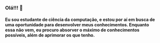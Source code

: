 ### Olá!!! 👋
#### Eu sou estudante de ciência da computação, e estou por aí em busca de uma oportunidade para desenvolver meus conhecimentos. Enquanto essa não vem, eu procuro absorver o máximo de conhecimentos possíveis, além de aprimorar os que tenho.



<!--
**raimota/raimota** is a ✨ _special_ ✨ repository because its `README.md` (this file) appears on your GitHub profile.

Here are some ideas to get you started:

- 🔭 I’m currently working on ...
- 🌱 I’m currently learning ...
- 👯 I’m looking to collaborate on ...
- 🤔 I’m looking for help with ...
- 💬 Ask me about ...
- 📫 How to reach me: ...
- 😄 Pronouns: ...
- ⚡ Fun fact: ...
-->
